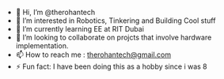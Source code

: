 - 👋 Hi, I’m @therohantech
- 👀 I’m interested in Robotics, Tinkering and Building Cool stuff
- 🌱 I’m currently learning EE at RIT Dubai
- 💞️ I’m looking to collaborate on projcts that involve hardware implementation.
- 📫 How to reach me : therohantech@gmail.com
- ⚡ Fun fact: I have been doing this as a hobby since i was 8

<!---
therohantech/therohantech is a ✨ special ✨ repository because its `README.md` (this file) appears on your GitHub profile.
You can click the Preview link to take a look at your changes.
--->
